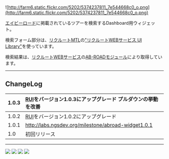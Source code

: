 ![http://farm6.static.flickr.com/5202/5374237811_7e544668c0_o.png](http://farm6.static.flickr.com/5202/5374237811_7e544668c0_o.png)

[エイビーロード](http://www.ab-road.net/)に掲載されているツアーを検索するDashboard用ウィジェット。

検索フォーム部分は、[リクルートMTL](http://mtl.recruit.co.jp/)の["リクルートWEBサービス UI Library"](http://mtl.recruit.co.jp/sandbox/rui/)を使っています。

検索結果は、[リクルートWEBサービス](http://webservice.recruit.co.jp/)の[AB-ROADモジュール](http://webservice.recruit.co.jp/ab-road/)により取得しています。


---

## ChangeLog ##
| 1.0.3 | [RUI](http://mtl.recruit.co.jp/sandbox/rui/)をバージョン1.0.3にアップグレード プルダウンの挙動を改善 |
|:------|:------------------------------------------------------------------------------------------------------------------------------|
| 1.0.2 | [RUI](http://mtl.recruit.co.jp/sandbox/rui/)をバージョン1.0.2にアップグレード                                   |
| 1.0.1 | http://labs.ngsdev.org/milestone/abroad-widget1.0.1                                                                           |
| 1.0   | 初回リリース                                                                                                            |


---


[![](http://webservice.recruit.co.jp/banner/abroad-m.gif)](http://webservice.recruit.co.jp/) [![](http://www.ab-road.net/doc/link_ab/link/banner_2.gif)](http://www.ab-road.net/) [![](http://nakanohito.jp/an/?u=154899&h=659334&w=48&ex=.png)](http://nakanohito.jp/) [![](http://abroadwidget.googlecode.com/files/madeonamac20050720.gif)](http://www.apple.com/jp/)